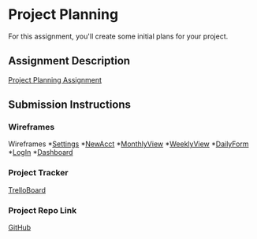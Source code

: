 # Project Planning
For this assignment, you'll create some initial plans for your project.

## Assignment Description
[Project Planning Assignment](https://education.launchcode.org/liftoff/modules/assignments/project-planning)

## Submission Instructions

### Wireframes

Wireframes
*[Settings](https://photos.app.goo.gl/J9qEEofnLXA5MkNZ9)
*[NewAcct](https://photos.app.goo.gl/DLHRhDgmzZpMrPL57)
*[MonthlyView](https://photos.app.goo.gl/tJpQjvEjbVqUTkkt9)
*[WeeklyView](https://photos.app.goo.gl/JSiDyQbRebftpvn2A)
*[DailyForm](https://photos.app.goo.gl/u3dRZuGaB18HyLVn8)
*[LogIn](https://photos.app.goo.gl/YUX7r5rTBmWg8rxh9)
*[Dashboard](https://photos.app.goo.gl/jwrxPf1es9CBFr5N9)



### Project Tracker

[TrelloBoard](https://trello.com/b/PdtMkKcS/capstone)

### Project Repo Link

[GitHub](https://github.com/adowns1/DBTdiary)

